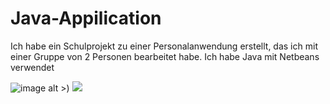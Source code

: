# Java-Appilication
Ich habe ein Schulprojekt zu einer Personalanwendung erstellt, das ich mit einer Gruppe von 2 Personen bearbeitet habe. Ich habe Java mit Netbeans verwendet

![image alt >]([))
<img src="https://octodex.github.com/images/bannekat.png](https://static.remove.bg/remove-bg-web/bf3af3e882eb04971b4492a1015ef7e77df29362/assets/start_remove-c851bdf8d3127a24e2d137a55b1b427378cd17385b01aec6e59d5d4b5f39d2ec.png">

